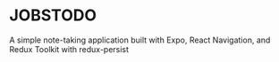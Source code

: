 # JOBSTODO
A simple note-taking application built with Expo, React Navigation, and Redux Toolkit with redux-persist 
